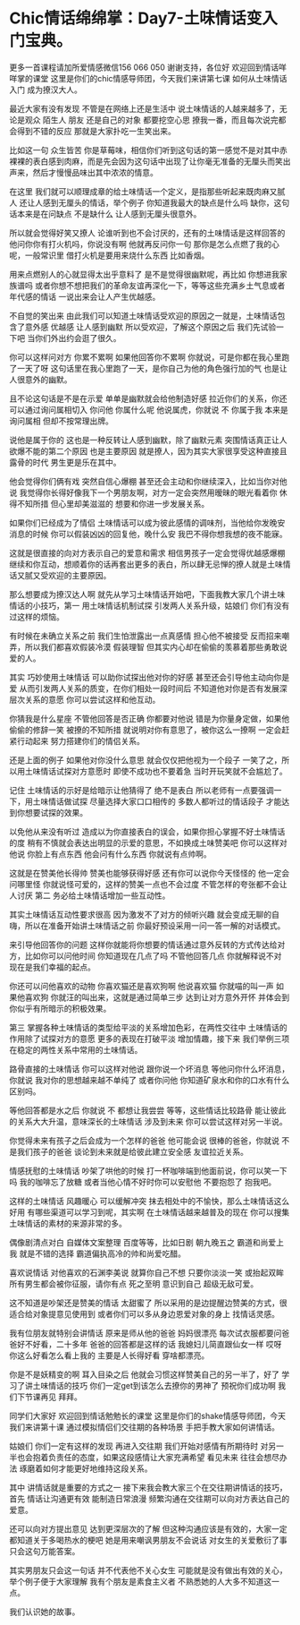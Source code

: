 # Chic情话绵绵掌：Day7-土味情话变入门宝典。

更多一首课程请加所爱情感微信156 066 050 谢谢支持，各位好 欢迎回到情话咩咩掌的课堂 这里是你们的chic情感导师团，今天我们来讲第七课 如何从土味情话入门 成为撩汉大人。

最近大家有没有发现 不管是在网络上还是生活中 说土味情话的人越来越多了，无论是观众 陌生人 朋友 还是自己的对象 都要挖空心思 撩我一番，而且每次说完都会得到不错的反应 那就是大家扑吃一生笑出来。

比如这一句 众生皆苦 你是草莓味，相信你们听到这句话的第一感觉不是对其中赤裸裸的表白感到肉麻，而是先会因为这句话中出现了让你毫无准备的无厘头而笑出声来，然后才慢慢品味出其中浓浓的情意。

在这里 我们就可以顺理成章的给土味情话一个定义，是指那些听起来既肉麻又腻人 还让人感到无厘头的情话，举个例子 你知道我最大的缺点是什么吗 缺你，这句话本来是在问缺点 不是缺什么 让人感到无厘头很意外。

所以就会觉得好笑又撩人 论谁听到也不会讨厌的，还有的土味情话是这样回答的 他问你你有打火机吗，你说没有啊 他就再反问你一句 那你是怎么点燃了我的心呢，一般常识里 借打火机是要用来烧什么东西 比如香烟。

用来点燃别人的心就显得太出乎意料了 是不是觉得很幽默呢，再比如 你想进我家族谱吗 或者你想不想把我们的革命友谊再深化一下，等等这些充满乡土气息或者年代感的情话 一说出来会让人产生优越感。

不自觉的笑出来 由此我们可以知道土味情话受欢迎的原因之一就是，土味情话包含了意外感 优越感 让人感到幽默 所以受欢迎，了解这个原因之后 我们先试验一下吧 当你们外出约会逛了很久。

你可以这样问对方 你累不累啊 如果他回答你不累啊 你就说，可是你都在我心里跑了一天了呀 这句话里在我心里跑了一天，是你自己为他的角色强行加的气 也是让人很意外的幽默。

且不论这句话是不是在示爱 单单是幽默就会给他制造好感 拉近你们的关系，你还可以通过询问属相切入 你问他 你属什么呢 他说属虎，你就说 不 你属于我 本来是询问属相 但却不按常理出牌。

说他是属于你的 这也是一种反转让人感到幽默，除了幽默元素 突围情话真正让人欲爆不能的第二个原因 也是主要原因 就是撩人，因为其实大家很享受这种直接且露骨的时代 男生更是乐在其中。

他会觉得你们俩有戏 突然自信心爆棚 甚至还会主动和你继续深入，比如当你对他说 我觉得你长得好像我下一个男朋友啊，对方一定会突然用暧昧的眼光看着你 休得不知所措 但心里却美滋滋的 想要和你进一步发展关系。

如果你们已经成为了情侣 土味情话可以成为彼此感情的调味剂，当他给你发晚安消息的时候 你可以假装凶凶的回复他，晚什么安 我巴不得你想我想的夜不能寐。

这就是很直接的向对方表示自己的爱意和需求 相信男孩子一定会觉得优越感爆棚 继续和你互动，想顺着你的话再套出更多的表白，所以肆无忌惮的撩人就是土味情话又腻又受欢迎的主要原因。

那么想要成为撩汉达人啊 就先从学习土味情话开始吧，下面我教大家几个讲土味情话的小技巧，第一 用土味情话机制试探 引发两人关系升级，姑娘们 你们有没有过这样的烦恼。

有时候在未确立关系之前 我们生怕泄露出一点真感情 担心他不被接受 反而招来嘲弄，所以我们都喜欢假装冷漠 假装理智 但其实内心却在偷偷的羡慕着那些勇敢说爱的人。

其实 巧妙使用土味情话 可以助你试探出他对你的好感 甚至还会引导他主动向你是爱 从而引发两人关系的质变，在你们相处一段时间后 不知道他对你是否有发展深层次关系的意愿 你可以尝试这样和他互动。

你猜我是什么星座 不管他回答是否正确 你都要对他说 错是为你量身定做，如果他偷偷的修辞一笑 被撩的不知所措 就说明对你有意思了，被你这么一撩啊 一定会赶紧行动起来 努力搭建你们的情侣关系。

还是上面的例子 如果他对你没什么意思 就会仅仅把他视为一个段子 一笑了之，所以用土味情话试探对方意愿时 即使不成功也不要着急 当时开玩笑就不会尴尬了。

记住 土味情话的示好是给暗示让他猜得了 绝不是表白 所以老师有一点要强调一下，用土味情话做试探 尽量选择大家口口相传的 多数人都听过的情话段子 才能达到你想要试探的效果。

以免他从来没有听过 造成以为你直接表白的误会，如果你担心掌握不好土味情话的度 稍有不慎就会表达出明显的示爱的意思，不如换成土味赞美吧 你可以这样对他说 你脸上有点东西 他会问有什么东西 你就说有点帅啊。

这就是在赞美他长得帅 赞美也能够获得好感 还有你可以说你今天怪怪的 他一定会问哪里怪 你就说怪可爱的，这样的赞美一点也不会过度 不管怎样的夸张都不会让人讨厌 第二 务必给土味情话增加一些互动性。

其实土味情话互动性要求很高 因为激发不了对方的倾听兴趣 就会变成无聊的自嗨，所以在准备开始讲土味情话之前 你最好预设采用一问一答一解的对话模式。

来引导他回答你的问题 这样你就能将你想要的情话通过意外反转的方式传达给对方，比如你可以问他时间 你知道现在几点了吗 不管他回答几点 你就解释说不对 现在是我们幸福的起点。

你还可以问他喜欢的动物 你喜欢猫还是喜欢狗啊 他说喜欢猫 你就喵的叫一声 如果他喜欢狗 你就汪的叫出来，这就是通过简单三步 达到让对方意外开怀 并体会到你似乎有所暗示的积极效果。

第三 掌握各种土味情话的类型给平淡的关系增加色彩，在两性交往中 土味情话的作用除了试探对方的意愿 更多的表现在打破平淡 增加情趣，接下来 我们举例三项在稳定的两性关系中常用的土味情话。

路骨直接的土味情话 你可以这样对他说 跟你说一个坏消息 等他问你什么坏消息，你就说 我对你的思想越来越不单纯了 或者你问他 你知道矿泉水和你的口水有什么区别吗。

等他回答都是水之后 你就说 不 都想让我尝尝 等等，这些情话比较路骨 能让彼此的关系大大升温，意味深长的土味情话 涉及到未来 你可以尝试这样对另一半说。

你觉得未来有孩子之后会成为一个怎样的爸爸 他可能会说 很棒的爸爸，你就说 不 是我们孩子的爸爸 谈论到未来就是给彼此建立安全感 友谊拉近关系。

情感抚慰的土味情话 吵架了哄他的时候 打一杯咖啡端到他面前说，你可以笑一下吗 我的咖啡忘了放糖 或者当他心情不好时你可以安慰他 不要抱怨了 抱我吧。

这样的土味情话 风趣暖心 可以缓解冲突 抹去相处中的不愉快，那么土味情话这么好用 有哪些渠道可以学习到呢，其实啊 在土味情话越来越普及的现在 你可以搜集土味情话的素材的来源非常的多。

偶像剧清点对白 自媒体文案整理 百度等等，比如日剧 朝九晚五之 霸道和尚爱上我 就是不错的选择 霸道偏执高冷的帅和尚爱吃醋。

喜欢说情话 对他喜欢的石渊李美说 就算你自己不想 只要你淡淡一笑 或抬起双眸 所有男生都会被你征服，请你有点 死之至明 意识到自己 超级无敌可爱。

这不知道是吵架还是赞美的情话 太甜蜜了 所以采用的是边提醒边赞美的方式，很适合给对象提意见使用到 或者你们可以多从身边恩爱对象的身上 找情话灵感。

我有位朋友就特别会讲情话 原来是师从他的爸爸 妈妈很漂亮 每次试衣服都要问爸爸好不好看，二十多年 爸爸的回答都是这样的话 我媳妇儿简直跟仙女一样 哎呀 你这么好看怎么看上我的 主要是人长得好看 穿啥都漂亮。

你是不是妖精变的啊 耳入目染之后 他就会习惯这样赞美自己的另一半了，好了 学习了讲土味情话的技巧 你们一定get到该怎么去撩你的男神了 预祝你们成功啊 我们下节课再见 拜拜。

同学们大家好 欢迎回到情话勉勉长的课堂 这里是你们的shake情感导师团，今天我们来讲第十课 通过模拟情侣们交往期的各种场景 手把手教大家如何讲情话。

姑娘们 你们一定有这样的发现 再进入交往期 我们开始对感情有所期待时 对另一半也会抱着负责任的态度，如果这段感情让大家充满希望 看见未来 往往会想尽办法 琢磨着如何才能更好地维持这段关系。

其中 讲情话就是重要的方式之一 接下来我会教大家三个在交往期讲情话的技巧，首先 情话让沟通更有效 能制造日常浪漫 频繁沟通在交往期可以向对方表达自己的爱意。

还可以向对方提出意见 达到更深层次的了解 但这种沟通应该是有效的，大家一定都知道关于多喝热水的梗吧 她是用来嘲讽男朋友不会说话 对女生的关爱敷衍了事 只会这句万能答案。

其实男朋友只会这一句话 并不代表他不关心女生 可能就是没有做出有效的关心，举个例子便于大家理解 我有个朋友是素食主义者 不熟悉她的人大多不知道这一点。

我们认识她的故事。